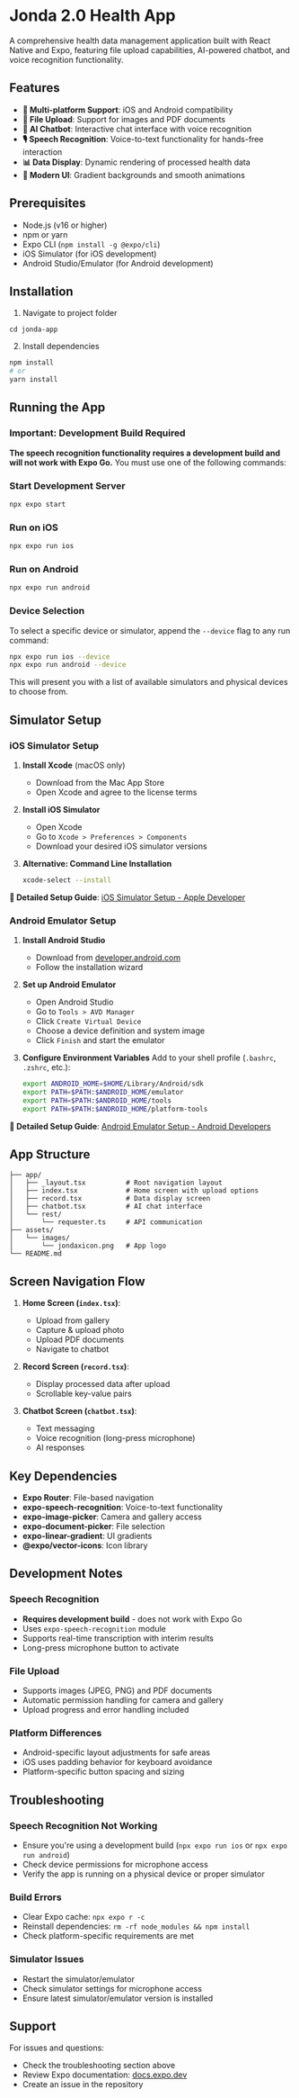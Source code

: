 # Jonda 2.0 Health App

A comprehensive health data management application built with React Native and Expo, featuring file upload capabilities, AI-powered chatbot, and voice recognition functionality.

## Features

- **📱 Multi-platform Support**: iOS and Android compatibility
- **📄 File Upload**: Support for images and PDF documents
- **🤖 AI Chatbot**: Interactive chat interface with voice recognition
- **🎙️ Speech Recognition**: Voice-to-text functionality for hands-free interaction
- **📊 Data Display**: Dynamic rendering of processed health data
- **🎨 Modern UI**: Gradient backgrounds and smooth animations

## Prerequisites

- Node.js (v16 or higher)
- npm or yarn
- Expo CLI (`npm install -g @expo/cli`)
- iOS Simulator (for iOS development)
- Android Studio/Emulator (for Android development)

## Installation

1. Navigate to project folder
```
cd jonda-app
```

2. Install dependencies
```bash
npm install
# or
yarn install
```

## Running the App

### Important: Development Build Required

**The speech recognition functionality requires a development build and will not work with Expo Go.** You must use one of the following commands:

### Start Development Server
```bash
npx expo start
```

### Run on iOS
```bash
npx expo run ios
```

### Run on Android
```bash
npx expo run android
```

### Device Selection

To select a specific device or simulator, append the `--device` flag to any run command:

```bash
npx expo run ios --device
npx expo run android --device
```

This will present you with a list of available simulators and physical devices to choose from.

## Simulator Setup

### iOS Simulator Setup

1. **Install Xcode** (macOS only)
   - Download from the Mac App Store
   - Open Xcode and agree to the license terms

2. **Install iOS Simulator**
   - Open Xcode
   - Go to `Xcode > Preferences > Components`
   - Download your desired iOS simulator versions

3. **Alternative: Command Line Installation**
   ```bash
   xcode-select --install
   ```

**📖 Detailed Setup Guide**: [iOS Simulator Setup - Apple Developer](https://developer.apple.com/documentation/xcode/running-your-app-in-the-simulator)

### Android Emulator Setup

1. **Install Android Studio**
   - Download from [developer.android.com](https://developer.android.com/studio)
   - Follow the installation wizard

2. **Set up Android Emulator**
   - Open Android Studio
   - Go to `Tools > AVD Manager`
   - Click `Create Virtual Device`
   - Choose a device definition and system image
   - Click `Finish` and start the emulator

3. **Configure Environment Variables**
   Add to your shell profile (`.bashrc`, `.zshrc`, etc.):
   ```bash
   export ANDROID_HOME=$HOME/Library/Android/sdk
   export PATH=$PATH:$ANDROID_HOME/emulator
   export PATH=$PATH:$ANDROID_HOME/tools
   export PATH=$PATH:$ANDROID_HOME/platform-tools
   ```

**📖 Detailed Setup Guide**: [Android Emulator Setup - Android Developers](https://developer.android.com/studio/run/emulator)

## App Structure

```
├── app/
│   ├── _layout.tsx          # Root navigation layout
│   ├── index.tsx            # Home screen with upload options
│   ├── record.tsx           # Data display screen
│   ├── chatbot.tsx          # AI chat interface
│   └── rest/
│       └── requester.ts     # API communication
├── assets/
│   └── images/
│       └── jondaxicon.png   # App logo
└── README.md
```

## Screen Navigation Flow

1. **Home Screen (`index.tsx`)**: 
   - Upload from gallery
   - Capture & upload photo
   - Upload PDF documents
   - Navigate to chatbot

2. **Record Screen (`record.tsx`)**: 
   - Display processed data after upload
   - Scrollable key-value pairs

3. **Chatbot Screen (`chatbot.tsx`)**: 
   - Text messaging
   - Voice recognition (long-press microphone)
   - AI responses

## Key Dependencies

- **Expo Router**: File-based navigation
- **expo-speech-recognition**: Voice-to-text functionality
- **expo-image-picker**: Camera and gallery access
- **expo-document-picker**: File selection
- **expo-linear-gradient**: UI gradients
- **@expo/vector-icons**: Icon library

## Development Notes

### Speech Recognition
- **Requires development build** - does not work with Expo Go
- Uses `expo-speech-recognition` module
- Supports real-time transcription with interim results
- Long-press microphone button to activate

### File Upload
- Supports images (JPEG, PNG) and PDF documents
- Automatic permission handling for camera and gallery
- Upload progress and error handling included

### Platform Differences
- Android-specific layout adjustments for safe areas
- iOS uses padding behavior for keyboard avoidance
- Platform-specific button spacing and sizing

## Troubleshooting

### Speech Recognition Not Working
- Ensure you're using a development build (`npx expo run ios` or `npx expo run android`)
- Check device permissions for microphone access
- Verify the app is running on a physical device or proper simulator

### Build Errors
- Clear Expo cache: `npx expo r -c`
- Reinstall dependencies: `rm -rf node_modules && npm install`
- Check platform-specific requirements are met

### Simulator Issues
- Restart the simulator/emulator
- Check simulator settings for microphone access
- Ensure latest simulator/emulator version is installed

## Support

For issues and questions:
- Check the troubleshooting section above
- Review Expo documentation: [docs.expo.dev](https://docs.expo.dev)
- Create an issue in the repository